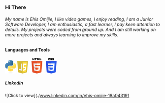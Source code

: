 ### Hi There

###### My name is Ehis Omijie, I like video games, I enjoy reading, I am a Junior Software Developer, I am enthusiastic, a fast learner, I pay keen attention to details. My projects were coded from ground up. And I am still working on more projects and always learning to improve my skills.

#### Languages and Tools
<img src="./images/python-logo-only.png" width=35>  <img src="./images/javascript-logo.png" alt="JavaScript Logo Image" width=35> <img src="./images/HTML5_logo.svg.png" alt="HTML5 Logo Image"
 width=50> <img src="./images/CSS3_logo.svg.png" alt="CSS3 Logo Image"
 width=35>

##### LinkedIn
![Click to view](./www.linkedin.com/in/ehis-omijie-18a043191
